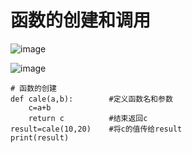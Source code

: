 # 函数的创建和调用
![image](https://user-images.githubusercontent.com/71583369/150242001-16e00135-f046-4d91-9b36-e675cd4f5319.png)

![image](https://user-images.githubusercontent.com/71583369/150242456-7c79fa64-ccc0-49f6-bc0e-0b7026cc762e.png)
```
# 函数的创建
def cale(a,b):        #定义函数名和参数
    c=a+b
    return c          #结束返回c
result=cale(10,20)    #将c的值传给result
print(result)
```

